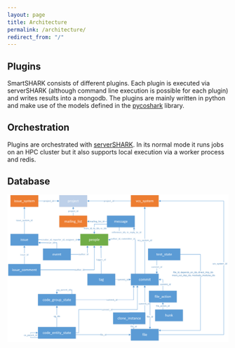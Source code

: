 ```yaml
---
layout: page
title: Architecture
permalink: /architecture/
redirect_from: "/"
---
```



## Plugins

SmartSHARK consists of different plugins. Each plugin is executed via serverSHARK (although command line execution is possible for each plugin) and writes results into a mongodb.
The plugins are mainly written in python and make use of the models defined in the [pycoshark] library.


## Orchestration

Plugins are orchestrated with [serverSHARK].
In its normal mode it runs jobs on an HPC cluster but it also supports local execution via a worker process and redis.


[serverSHARK]: https://github.com/smartshark/servershark
[pycoshark]: https://github.com/smartshark/pycoshark



## Database

<img src="assets/database_design.png" />